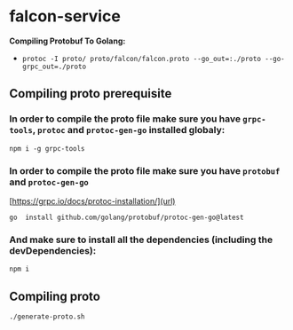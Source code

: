 # falcon-service
**Compiling Protobuf To Golang:**
- `protoc -I proto/ proto/falcon/falcon.proto --go_out=:./proto --go-grpc_out=./proto`

## Compiling proto prerequisite
### In order to compile the proto file make sure you have `grpc-tools`, `protoc` and `protoc-gen-go` installed globaly:

`npm i -g grpc-tools`

### In order to compile the proto file make sure you have `protobuf` and `protoc-gen-go`

[https://grpc.io/docs/protoc-installation/](url)

`go  install github.com/golang/protobuf/protoc-gen-go@latest`

### And make sure to install all the dependencies (including the devDependencies):
`npm i`

## Compiling proto
`./generate-proto.sh`

